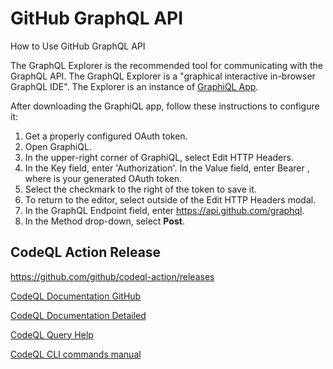 # GitHub GraphQL API
How to Use GitHub GraphQL API

The GraphQL Explorer is the recommended tool for communicating with the GraphQL API. The GraphQL Explorer is a "graphical interactive in-browser GraphQL IDE". The Explorer is an instance of [GraphiQL App](https://github.com/skevy/graphiql-app).

After downloading the GraphiQL app, follow these instructions to configure it:

1. Get a properly configured OAuth token.
2. Open GraphiQL.
3. In the upper-right corner of GraphiQL, select Edit HTTP Headers.
4. In the Key field, enter 'Authorization'. In the Value field, enter Bearer <token>, where <token> is your generated OAuth token.
5. Select the checkmark to the right of the token to save it.
6. To return to the editor, select outside of the Edit HTTP Headers modal.
7. In the GraphQL Endpoint field, enter https://api.github.com/graphql.
8. In the Method drop-down, select **Post**.


## CodeQL Action Release
https://github.com/github/codeql-action/releases

[CodeQL Documentation GitHub](https://github.com/github/codeql/blob/main/docs/query-metadata-style-guide.md)

[CodeQL Documentation Detailed](https://codeql.github.com/docs/ql-language-reference/about-the-ql-language/)

[CodeQL Query Help](https://codeql.github.com/codeql-query-help/)

[CodeQL CLI commands manual](https://docs.github.com/en/code-security/codeql-cli/codeql-cli-manual)
